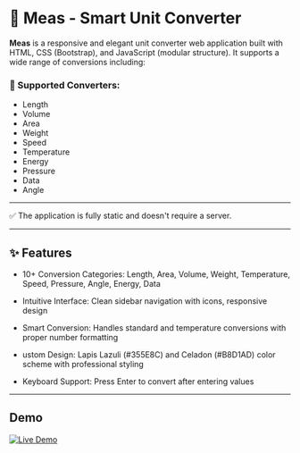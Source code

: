 
# 📐 Meas - Smart Unit Converter

**Meas** is a responsive and elegant unit converter web application built with HTML, CSS (Bootstrap), and JavaScript (modular structure). It supports a wide range of conversions including:

### 🔄 Supported Converters:
- Length
- Volume
- Area
- Weight
- Speed
- Temperature
- Energy
- Pressure
- Data
- Angle

---

✅ The application is fully static and doesn't require a server.

---

## ✨ Features

- 10+ Conversion Categories: Length, Area, Volume, Weight, Temperature, Speed, Pressure, Angle, Energy, Data

- Intuitive Interface: Clean sidebar navigation with icons, responsive design

- Smart Conversion: Handles standard and temperature conversions with proper number formatting

- ustom Design: Lapis Lazuli (#355E8C) and Celadon (#B8D1AD) color scheme with professional styling

- Keyboard Support: Press Enter to convert after entering values

---

## Demo 
[![Live Demo](https://img.shields.io/badge/Live_Demo-355E8C?style=for-the-badge&logo=google-chrome&logoColor=white)]([https://your-demo-link.com](https://elham6316.github.io/Meas-Converter/))

